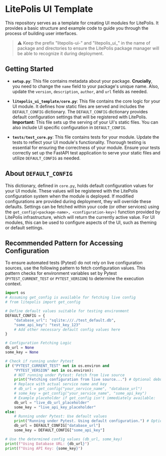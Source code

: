 # LitePolis UI Template

This repository serves as a template for creating UI modules for LitePolis. It provides a basic structure and example code to guide you through the process of building user interfaces.

> :warning: Keep the prefix "litepolis-ui-" and "litepolis_ui_" in the name of package and directories to ensure the LitePolis package manager will be able to recognize it during deployment.

## Getting Started

* **`setup.py`**: This file contains metadata about your package. **Crucially**, you need to change the `name` field to your package's unique name. Also, update the `version`, `description`, `author`, and `url` fields as needed.

* **`litepolis_ui_template/core.py`**: This file contains the core logic for your UI module. It defines how static files are served and includes the `DEFAULT_CONFIG` dictionary. The `DEFAULT_CONFIG` dictionary provides default configuration settings that will be registered with LitePolis.  **Important:**  This file sets up the serving of your UI's static files.  You can also include UI specific configuration in `DEFAULT_CONFIG`.

* **`tests/test_core.py`**: This file contains tests for your module. Update the tests to reflect your UI module's functionality. Thorough testing is essential for ensuring the correctness of your module. Ensure your tests correctly set up the FastAPI test application to serve your static files and utilize `DEFAULT_CONFIG` as needed.


## About `DEFAULT_CONFIG`

This dictionary, defined in `core.py`, holds default configuration values for your UI module. These values will be registered with the LitePolis configuration system when the module is deployed. If modified configurations are provided during deployment, they will override these defaults. Settings can be fetched within your code (or other services) using the `get_config(<package-name>, <configuration-key>)` function provided by LitePolis infrastructure, which will return the currently active value.  For UI modules, this can be used to configure aspects of the UI, such as theming or default settings.

## Recommended Pattern for Accessing Configuration

To ensure automated tests (Pytest) do not rely on live configuration sources, use the following pattern to fetch configuration values. This pattern checks for environment variables set by Pytest (`PYTEST_CURRENT_TEST` or `PYTEST_VERSION`) to determine the execution context.

```python
import os
# Assuming get_config is available for fetching live config
# from litepolis import get_config

# Define default values suitable for testing environment
DEFAULT_CONFIG = {
    "database_url": "sqlite:///./test_default.db",
    "some_api_key": "test_key_123"
    # Add other necessary default config values here
}

# Configuration Fetching Logic
db_url = None
some_key = None

# Check if running under Pytest
if ("PYTEST_CURRENT_TEST" not in os.environ and
    "PYTEST_VERSION" not in os.environ):
    # NOT running under Pytest: Fetch from live source
    print("Fetching configuration from live source...") # Optional debug msg
    # Replace with actual service name and key
    # db_url = get_config("your_service_name", "database_url")
    # some_key = get_config("your_service_name", "some_api_key")
    # Example placeholder if get_config isn't immediately available:
    db_url = "live_db_url_placeholder"
    some_key = "live_api_key_placeholder"
else:
    # Running under Pytest: Use default values
    print("Running under Pytest. Using default configuration.") # Optional debug msg
    db_url = DEFAULT_CONFIG["database_url"]
    some_key = DEFAULT_CONFIG["some_api_key"]

# Use the determined config values (db_url, some_key)
print(f"Using Database URL: {db_url}")
print(f"Using API Key: {some_key}")

```
